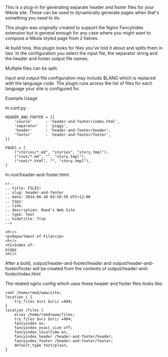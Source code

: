 
This is a plug-in for generating separate header and footer files for your
Nikola site. These can be used to dynamically generate pages when that's something
you need to do.

This plugin was originally created to support the Nginx FancyIndex extension but
is general enough for any case where you might want to compose a Nikola styled
page from 2 halves.

At build time, this plugin looks for files you've told it about and splits them
in two. In the configuration you select the input file, the separator string and
the header and footer output file names.

Multiple files can be split.

Input and output file configuration may include $LANG which is replaced with the
language code. The plugin runs across the list of files for each language your site
is configured for.

Example Usage

In conf.py:

	HEADER_AND_FOOTER = [{
	    'source'      : 'header-and-footer/index.html',
	    'separator'   : 'piggy',
	    'header'      : 'header-and-footer/header',
	    'footer'      : 'header-and-footer/footer',
    }]

	PAGES = [
	    ("stories/*.md", "stories", "story.tmpl"),
	    ("root/*.md", "", "story.tmpl"),
	    ("root/*.html", "", "story.tmpl"),
    ]

In root/header-and-footer.html:

	<!-- 
	.. title: FILES!
	.. slug: header-and-footer
	.. date: 2014-06-30 03:50:59 UTC+12:00
	.. tags: 
	.. link: 
	.. description: Reed's Web Site
	.. type: text
	.. hidetitle: True
	-->

	<hr/>
	<p>Department of Files</p>
	<hr/>
	<h1>Index of:
	piggy
	<hr/>

After a build, output/header-and-footer/header and output/header-and-footer/footer will be created from the contents of output/header-and-footer/index.html

The related nginx config which uses these header and footer files looks like:

	root /home/reed/www/site;
	location / {
		try_files $uri $uri/ =404;
	}
	location /files {
		alias /home/reed/www/files;
		try_files $uri $uri/ =404;
        fancyindex on;
        fancyindex_exact_size off;
        fancyindex_localtime on;
        fancyindex_header /header-and-footer/header;
        fancyindex_footer /header-and-footer/footer;
        default_type text/plain;
	}
